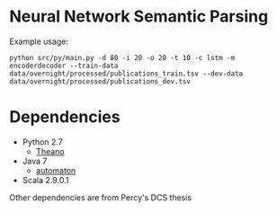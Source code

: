 # Neural Network Semantic Parsing

Example usage:

    python src/py/main.py -d 80 -i 20 -o 20 -t 10 -c lstm -m encoderdecoder --train-data data/overnight/processed/publications_train.tsv --dev-data data/overnight/processed/publications_dev.tsv

# Dependencies
* Python 2.7
  * [Theano](http://deeplearning.net/software/theano/)
* Java 7
  * [automaton](http://mvnrepository.com/artifact/dk.brics.automaton/automaton/1.11-8)
* Scala 2.9.0.1

Other dependencies are from Percy's DCS thesis
